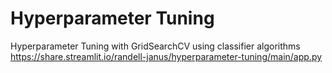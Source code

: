 # Hyperparameter Tuning
Hyperparameter Tuning with GridSearchCV using classifier algorithms
https://share.streamlit.io/randell-janus/hyperparameter-tuning/main/app.py
